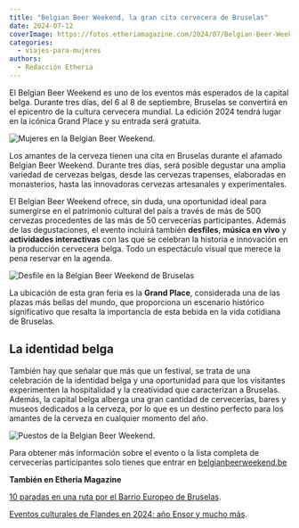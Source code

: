 ```yaml
---
title: "Belgian Beer Weekend, la gran cita cervecera de Bruselas"
date: 2024-07-12
coverImage: https://fotos.etheriamagazine.com/2024/07/Belgian-Beer-Weekend-2024.jpg
categories: 
  - viajes-para-mujeres
authors: 
  - Redacción Etheria
---
```


El Belgian Beer Weekend es uno de los eventos más esperados de la capital belga. Durante 
tres días, del 6 al 8 de septiembre, Bruselas se convertirá en el epicentro de la 
cultura cervecera mundial. La edición 2024 tendrá lugar en la icónica Grand Place y su 
entrada será gratuita. 

![Mujeres en la Belgian Beer Weekend.](https://fotos.etheriamagazine.com/2024/07/Belgian-Beer-Weekend-2024.jpg "Belgian Beer Weekend. © visit.brussels/ Jean-Paul Remy")

Los amantes de la cerveza tienen una cita en Bruselas durante el afamado Belgian Beer 
Weekend. Durante tres días, será posible degustar una amplia variedad de cervezas 
belgas, desde las cervezas trapenses, elaboradas en monasterios, hasta las innovadoras 
cervezas artesanales y experimentales. 

El Belgian Beer Weekend ofrece, sin duda, una oportunidad ideal para sumergirse en el 
patrimonio cultural del país a través de más de 500 cervezas procedentes de las más de 
50 cervecerías participantes. Además de las degustaciones, el evento incluirá también 
**desfiles**, **música en vivo** y **actividades interactivas** con las que se celebran 
la historia e innovación en la producción cervecera belga. Todo un espectáculo visual 
que merece la pena reservar en la agenda. 

![Desfile en la Belgian Beer Weekend de Bruselas](https://fotos.etheriamagazine.com/2024/07/Belgian-Beer-Weekend.jpg "Belgian Beer Weekend. © visit.brussels/ Jean-Paul Remy")

La ubicación de esta gran feria es la **Grand Place**, considerada una de las plazas más 
bellas del mundo, que proporciona un escenario histórico significativo que resalta la 
importancia de esta bebida en la vida cotidiana de Bruselas. 

## La identidad belga

También hay que señalar que más que un festival, se trata de una celebración de la 
identidad belga y una oportunidad para que los visitantes experimenten la hospitalidad y 
la creatividad que caracterizan a Bruselas. Además, la capital belga alberga una gran 
cantidad de cervecerías, bares y museos dedicados a la cerveza, por lo que es un destino 
perfecto para los amantes de la cerveza en cualquier momento del año. 

![Puestos de la Belgian Beer Weekend.](https://fotos.etheriamagazine.com/2024/07/feria-cerveza-bruselas.jpg "Belgian Beer Weekend. © visit.brussels/ Jean Paul Remy")

Para obtener más información sobre el evento o la lista completa de cervecerías 
participantes solo tienes que entrar en [](http://www.belgianbeerweekend.be)[belgianbeerweekend.be](http://www.belgianbeerweekend.be) 

**También en Etheria Magazine** 

[10 paradas en una ruta por el Barrio Europeo de 
Bruselas](https://etheriamagazine.com/2022/09/29/que-ver-barrio-europeo-bruselas/). 

[Eventos culturales de Flandes en 2024: año Ensor y mucho 
más](https://etheriamagazine.com/2024/03/22/exposiciones-flandes-2024-ensor/).
